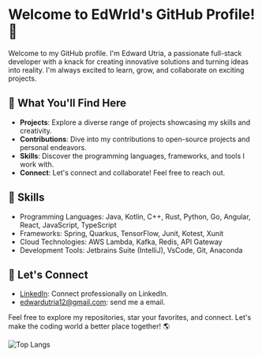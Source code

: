 # Welcome to EdWrld's GitHub Profile! 👋

Welcome to my GitHub profile. I'm Edward Utria, a passionate full-stack developer with a knack for creating innovative solutions and turning ideas into reality. I'm always excited to learn, grow, and collaborate on exciting projects.

## 🌟 What You'll Find Here

- **Projects**: Explore a diverse range of projects showcasing my skills and creativity.
- **Contributions**: Dive into my contributions to open-source projects and personal endeavors.
- **Skills**: Discover the programming languages, frameworks, and tools I work with.
- **Connect**: Let's connect and collaborate! Feel free to reach out.

## 💼 Skills

- Programming Languages: Java, Kotlin, C++, Rust, Python, Go, Angular, React, JavaScript, TypeScript
- Frameworks: Spring, Quarkus, TensorFlow, Junit, Kotest, Xunit
- Cloud Technologies: AWS Lambda, Kafka, Redis, API Gateway
- Development Tools: Jetbrains Suite (IntelliJ), VsCode, Git, Anaconda

## 🤝 Let's Connect

- [LinkedIn](https://linkedin.com/in/edward-utria-11b06518b): Connect professionally on LinkedIn.
- edwardutria12@gmail.com: send me a email.

Feel free to explore my repositories, star your favorites, and connect. Let's make the coding world a better place together! 🌎

![Top Langs](https://github-readme-stats.vercel.app/api/top-langs/?username=edwrld&size_weight=0.5&count_weight=0.5&layout=compact)

